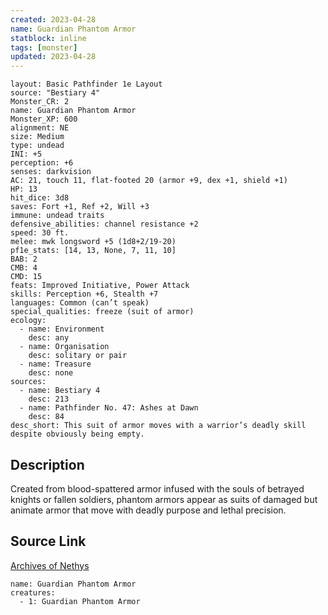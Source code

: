 ```yaml
---
created: 2023-04-28
name: Guardian Phantom Armor
statblock: inline
tags: [monster]
updated: 2023-04-28
---
```

```statblock
layout: Basic Pathfinder 1e Layout
source: "Bestiary 4"
Monster_CR: 2
name: Guardian Phantom Armor
Monster_XP: 600
alignment: NE
size: Medium
type: undead
INI: +5
perception: +6
senses: darkvision
AC: 21, touch 11, flat-footed 20 (armor +9, dex +1, shield +1)
HP: 13
hit_dice: 3d8
saves: Fort +1, Ref +2, Will +3
immune: undead traits
defensive_abilities: channel resistance +2
speed: 30 ft.
melee: mwk longsword +5 (1d8+2/19-20)
pf1e_stats: [14, 13, None, 7, 11, 10]
BAB: 2
CMB: 4
CMD: 15
feats: Improved Initiative, Power Attack
skills: Perception +6, Stealth +7
languages: Common (can’t speak)
special_qualities: freeze (suit of armor)
ecology:
  - name: Environment
    desc: any
  - name: Organisation
    desc: solitary or pair
  - name: Treasure
    desc: none
sources:
  - name: Bestiary 4
    desc: 213
  - name: Pathfinder No. 47: Ashes at Dawn
    desc: 84
desc_short: This suit of armor moves with a warrior’s deadly skill despite obviously being empty.
```
## Description
Created from blood-spattered armor infused with the souls of betrayed knights or fallen soldiers, phantom armors appear as suits of damaged but animate armor that move with deadly purpose and lethal precision.
## Source Link
[Archives of Nethys](https://aonprd.com/MonsterDisplay.aspx?ItemName=Guardian%20Phantom%20Armor)
```encounter-table
name: Guardian Phantom Armor
creatures:
  - 1: Guardian Phantom Armor
```
